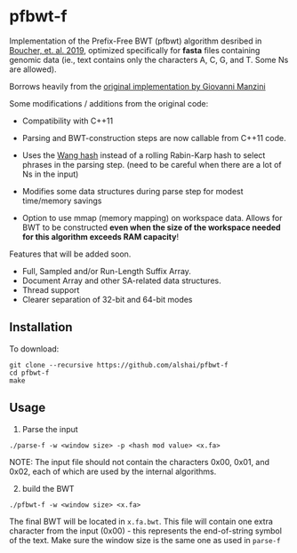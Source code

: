 # pfbwt-f

Implementation of the Prefix-Free BWT (pfbwt) algorithm desribed in [Boucher, et. al. 2019](https://doi.org/10.1186/s13015-019-0148-5),
optimized specifically for **fasta** files containing genomic data (ie., text
contains only the characters A, C, G, and T. Some Ns are allowed).

Borrows heavily from the [original implementation by Giovanni Manzini](https://gitlab.com/manzai/Big-BWT/blob/master/bigbwt)

Some modifications / additions from the original code:

* Compatibility with C++11

* Parsing and BWT-construction steps are now callable from C++11 code.

* Uses the [Wang hash](http://www.burtleburtle.net/bob/hash/integer.html)
instead of a rolling Rabin-Karp hash to select phrases in the parsing step.
(need to be careful when there are a lot of Ns in the input)

* Modifies some data structures during parse step for modest time/memory savings

* Option to use mmap (memory mapping) on workspace data. Allows for BWT to be
constructed **even when the size of the workspace needed for this algorithm exceeds RAM capacity**!

Features that will be added soon.

* Full, Sampled and/or Run-Length Suffix Array.
* Document Array and other SA-related data structures.
* Thread support
* Clearer separation of 32-bit and 64-bit modes

## Installation

To download:

```
git clone --recursive https://github.com/alshai/pfbwt-f
cd pfbwt-f
make
```

## Usage

1) Parse the input

```
./parse-f -w <window size> -p <hash mod value> <x.fa>
```

NOTE: The input file should not contain the characters 0x00, 0x01, and 0x02,
each of which are used by the internal algorithms.

2) build the BWT

```
./pfbwt-f -w <window size> <x.fa>
```

The final BWT will be located in `x.fa.bwt`. This file will contain one extra
character from the input (0x00) - this represents the end-of-string symbol of 
the text. Make sure the window size is the same one as used in `parse-f`
